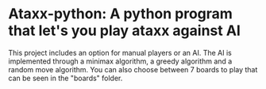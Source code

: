 # Ataxx-python: A python program that let's you play ataxx against AI
This project includes an option for manual players or an AI. The AI is implemented through a minimax algorithm, a greedy algorithm and a random move algorithm.
You can also choose between 7 boards to play that can be seen in the "boards" folder.
